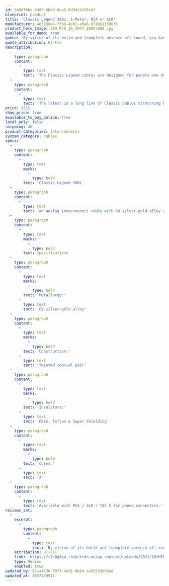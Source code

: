 ```yaml
---
id: 5a56f86c-2499-4bdd-8ea5-6d94cb338ce2
blueprint: product
title: 'Classic Legend 380i, 1-Meter, RCA or XLR'
manufacturer: 483206e4-f3b8-4eb2-a0a6-d71b611590f6
product_hero_image: 380_RCA_IB_5947_1000x800.jpg
available_for_demo: true
quote: 'By virtue of its build and (complete absence of) sound, you know you are on to a winner. And the Siltech Cables Classic Legend is certainly a winner. I’ll drink to that!'
quote_attribution: Hi-Fi+
description:
  -
    type: paragraph
    content:
      -
        type: text
        text: 'The Classic Legend cables are designed for people who demand an excellent performance-to-price ratio. This is possible thanks to the combination of Siltech’s superb G9 silver-gold alloy metallurgy, and a class-leading insulation and shielding package using top-quality materials. It is the result of four decades of research into cable design, honed by exhaustive measurements, testing, and auditioning.'
  -
    type: paragraph
    content:
      -
        type: text
        text: 'The latest in a long line of Classic cables stretching back thirty years, Classic Legend boasts vanishingly low distortion and exceptional interference rejection considering its accessible price. It’s this combination of superconductivity and relative immunity to electrical and mechanical noise that makes it sound so special.'
price: 1515
show_price: true
available_to_buy_online: true
local_only: false
shipping: 40
product-categories: interconnects
system_category: cables
specs:
  -
    type: paragraph
    content:
      -
        type: text
        marks:
          -
            type: bold
        text: 'Classic Legend 380i'
  -
    type: paragraph
    content:
      -
        type: text
        text: 'An analog interconnect cable with G9 silver-gold alloy conductors set inside DuPont Teflon, PEEK insulation and Siltech’s Super Shielding, for excellent sound.'
  -
    type: paragraph
    content:
      -
        type: text
        marks:
          -
            type: bold
        text: Specifications
  -
    type: paragraph
    content:
      -
        type: text
        marks:
          -
            type: bold
        text: 'Metallurgy:'
      -
        type: text
        text: 'G9 silver-gold alloy'
  -
    type: paragraph
    content:
      -
        type: text
        marks:
          -
            type: bold
        text: 'Construction:'
      -
        type: text
        text: 'Twisted coaxial pair'
  -
    type: paragraph
    content:
      -
        type: text
        marks:
          -
            type: bold
        text: 'Insulators:'
      -
        type: text
        text: 'PEEK, Teflon & Super Shielding'
  -
    type: paragraph
    content:
      -
        type: text
        marks:
          -
            type: bold
        text: 'Cores:'
      -
        type: text
        text: '2'
  -
    type: paragraph
    content:
      -
        type: text
        text: 'Available with RCA / XLR / TAC-5 for phono connectors.'
reivews_set:
  -
    excerpt:
      -
        type: paragraph
        content:
          -
            type: text
            text: 'By virtue of its build and (complete absence of) sound, you know you are on to a winner. And the Siltech Cables Classic Legend is certainly a winner. I’ll drink to that!'
    attribution: Hi-Fi+
    link: 'https://r2n9q8k4.rocketcdn.me/wp-content/uploads/2021/10/HIFI200-Siltech_HR.pdf'
    type: Review
    enabled: true
updated_by: 87ca4130-78f3-4ed1-8b64-aa552d3d08a8
updated_at: 1657230911
---
```

